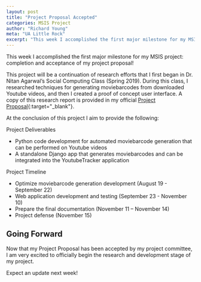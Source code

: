 ```yaml
---
layout: post
title: "Project Proposal Accepted"
categories: MSIS Project
author: "Richard Young"
meta: "UA Little Rock"
excerpt: "This week I accomplished the first major milestone for my MSIS project..."
---
```


This week I accomplished the first major milestone for my MSIS project: completion and acceptance of my project proposal!

This project will be a continuation of research efforts that I first began in Dr. Nitan Agarwal’s Social Computing Class (Spring 2019). During this class, I researched techniques for generating moviebarcodes from downloaded Youtube videos, and then I created a proof of concept user interface. A copy of this research report is provided in my official [Project Proposal](https://docs.google.com/document/d/1bHH2Brtuh4rkgAxUf3fWJmN3kRDn9nY2yz_iwmt10VY/edit?usp=sharing){:target="_blank"}.

At the conclusion of this project I aim to provide the following:

Project Deliverables
- Python code development for automated moviebarcode generation that can be performed on Youtube videos
- A standalone Django app that generates moviebarcodes and can be integrated into the YoutubeTracker application

Project Timeline
- Optimize moviebarcode generation development (August 19 - September 22)
- Web application development and testing (September 23 - November 10)
- Prepare the final documentation (November 11 – November 14)
- Project defense (November 15)

## Going Forward

Now that my Project Proposal has been accepted by my project committee,  I am very excited to officially begin the research and development stage of my project. 

Expect an update next week!